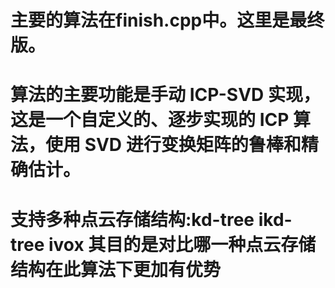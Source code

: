 # 主要的算法在finish.cpp中。这里是最终版。
# 算法的主要功能是手动 ICP-SVD 实现，这是一个自定义的、逐步实现的 ICP 算法，使用 SVD 进行变换矩阵的鲁棒和精确估计。
# 支持多种点云存储结构:kd-tree ikd-tree ivox  其目的是对比哪一种点云存储结构在此算法下更加有优势
